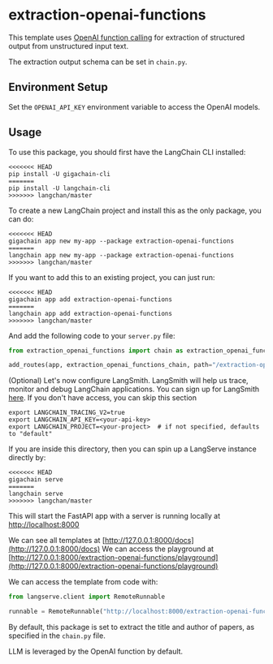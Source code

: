 
# extraction-openai-functions

This template uses [OpenAI function calling](https://python.langchain.com/docs/modules/chains/how_to/openai_functions) for extraction of structured output from unstructured input text.

The extraction output schema can be set in `chain.py`. 

## Environment Setup

Set the `OPENAI_API_KEY` environment variable to access the OpenAI models.

## Usage

To use this package, you should first have the LangChain CLI installed:

```shell
<<<<<<< HEAD
pip install -U gigachain-cli
=======
pip install -U langchain-cli
>>>>>>> langchan/master
```

To create a new LangChain project and install this as the only package, you can do:

```shell
<<<<<<< HEAD
gigachain app new my-app --package extraction-openai-functions
=======
langchain app new my-app --package extraction-openai-functions
>>>>>>> langchan/master
```

If you want to add this to an existing project, you can just run:

```shell
<<<<<<< HEAD
gigachain app add extraction-openai-functions
=======
langchain app add extraction-openai-functions
>>>>>>> langchan/master
```

And add the following code to your `server.py` file:
```python
from extraction_openai_functions import chain as extraction_openai_functions_chain

add_routes(app, extraction_openai_functions_chain, path="/extraction-openai-functions")
```

(Optional) Let's now configure LangSmith. 
LangSmith will help us trace, monitor and debug LangChain applications. 
You can sign up for LangSmith [here](https://smith.langchain.com/). 
If you don't have access, you can skip this section


```shell
export LANGCHAIN_TRACING_V2=true
export LANGCHAIN_API_KEY=<your-api-key>
export LANGCHAIN_PROJECT=<your-project>  # if not specified, defaults to "default"
```

If you are inside this directory, then you can spin up a LangServe instance directly by:

```shell
<<<<<<< HEAD
gigachain serve
=======
langchain serve
>>>>>>> langchan/master
```

This will start the FastAPI app with a server is running locally at 
[http://localhost:8000](http://localhost:8000)

We can see all templates at [http://127.0.0.1:8000/docs](http://127.0.0.1:8000/docs)
We can access the playground at [http://127.0.0.1:8000/extraction-openai-functions/playground](http://127.0.0.1:8000/extraction-openai-functions/playground)  

We can access the template from code with:

```python
from langserve.client import RemoteRunnable

runnable = RemoteRunnable("http://localhost:8000/extraction-openai-functions")
```
By default, this package is set to extract the title and author of papers, as specified in the `chain.py` file. 

LLM is leveraged by the OpenAI function by default.
